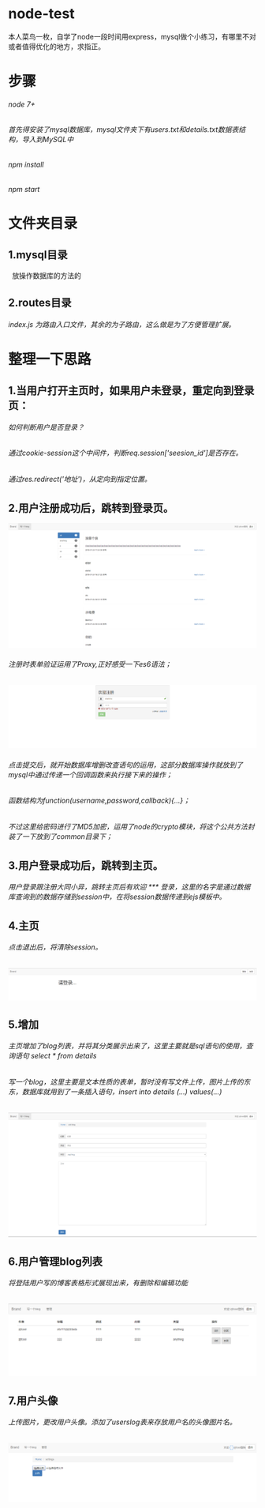 # node-test
本人菜鸟一枚，自学了node一段时间用express，mysql做个小练习，有哪里不对或者值得优化的地方，求指正。
# 步骤
###### node 7+
###### 首先得安装了mysql数据库，mysql文件夹下有users.txt和details.txt数据表结构，导入到MySQL中
###### npm install
###### npm start
# 文件夹目录
## 1.mysql目录
   放操作数据库的方法的
## 2.routes目录
  ###### index.js 为路由入口文件，其余的为子路由，这么做是为了方便管理扩展。
# 整理一下思路
## 1.当用户打开主页时，如果用户未登录，重定向到登录页：
 ###### 如何判断用户是否登录？
 ###### 通过cookie-session这个中间件，判断req.session['seesion_id']是否存在。
 ###### 通过res.redirect('地址')，从定向到指定位置。
## 2.用户注册成功后，跳转到登录页。
![login](https://github.com/zjfcool/node-test/blob/master/public/images/login.png)
###### 注册时表单验证运用了Proxy,正好感受一下es6语法；
![reg](https://github.com/zjfcool/node-test/blob/master/public/images/reg.png)
###### 点击提交后，就开始数据库增删改查语句的运用，这部分数据库操作就放到了mysql中通过传递一个回调函数来执行接下来的操作；
###### 函数结构为function(username,password,callback){...}；
###### 不过这里给密码进行了MD5加密，运用了node的crypto模块，将这个公共方法封装了一下放到了common目录下；
## 3.用户登录成功后，跳转到主页。
###### 用户登录跟注册大同小异，跳转主页后有欢迎 *** 登录，这里的名字是通过数据库查询到的数据存储到session中，在将session数据传递到ejs模板中。
## 4.主页
###### 点击退出后，将清除session。
![logout](https://github.com/zjfcool/node-test/blob/master/public/images/logout.png)
## 5.增加
###### 主页增加了blog列表，并将其分类展示出来了，这里主要就是sql语句的使用，查询语句 select * from details
###### 写一个blog，这里主要是文本性质的表单，暂时没有写文件上传，图片上传的东东，数据库就用到了一条插入语句，insert into details (...)  values(...)
![blog](https://github.com/zjfcool/node-test/blob/master/public/images/blog.png)
## 6.用户管理blog列表
###### 将登陆用户写的博客表格形式展现出来，有删除和编辑功能
![blog](https://github.com/zjfcool/node-test/blob/master/public/images/guanli.png)
## 7.用户头像
###### 上传图片，更改用户头像。添加了userslog表来存放用户名的头像图片名。
![blog](https://github.com/zjfcool/node-test/blob/master/public/images/upload.png)
